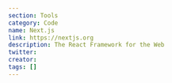 ```yaml
---
section: Tools
category: Code
name: Next.js
link: https://nextjs.org
description: The React Framework for the Web
twitter:
creator:
tags: []
---
```

